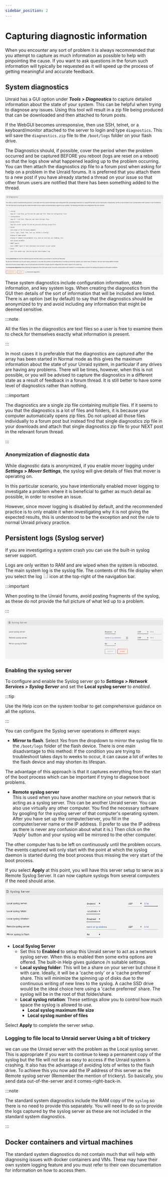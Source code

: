 ```yaml
---
sidebar_position: 2
---
```


# Capturing diagnostic information

When you encounter any sort of problem it is always recommended that you attempt to capture as much information as possible to help with pinpointing the cause. If you want to ask questions in the forum such information will typically be requested as it will speed up the process of getting meaningful and accurate feedback.

## System diagnostics

Unraid has a GUI option under ***Tools > Diagnostics*** to capture detailed information about the state of your system. This can be helpful when trying to diagnose any issues. Using this tool will result in a zip file being produced that can be downloaded and then attached to forum posts.

If the WebGUI becomes unresponsive, then use SSH, telnet, or a keyboard/monitor attached to the server to login and type `diagnostics`.  This will save the `diagnostics.zip` file to the `/boot/logs` folder on your flash drive.

The Diagnostics should, if possible, cover the period when the problem occurred and be captured BEFORE you reboot (logs are reset on a reboot) so that the logs show what happened leading up to the problem occurring. You can then attach the diagnostics zip file to a forum post when asking for help on a problem in the Unraid forums. It is preferred that you attach them to a new post if you have already started a thread on your issue so that other forum users are notified that there has been something added to the thread.

![Diagnostics](../assets/Diagnostics.jpg)

These system diagnostics include configuration information, state information, and key system logs. When creating the diagnostics from the GUI then details of the sort of information that will be included are listed. There is an option (set by default) to say that the diagnostics should be anonymized to try and avoid including any information that might be deemed sensitive.

:::note

All the files in the diagnostics are text files so a user is free to examine them to check for themselves exactly what information is present.

:::

In most cases it is preferable that the diagnostics are captured after the array has been started in Normal mode as this gives the maximum information about the state of your Unraid system, in particular if any drives are having any problems. There will be times, however, when this is not possible, or you will be advised to capture the diagnostics in a different state as a result of feedback in a forum thread. It is still better to have some level of diagnostics rather than nothing.

:::important

The diagnostics are a single zip file containing multiple files. If it seems to you that the diagnostics is a lot of files and folders, it is because your computer automatically opens zip files. Do not upload all those files individually to a forum post but instead find that single diagnostics zip file in your downloads and attach that single diagnostics zip file to your NEXT post in the relevant forum thread.

:::

### Anonymization of diagnostic data

While diagnostic data is anonymized, if you enable mover logging under ***Settings > Mover Settings***, the syslog will give details of files that mover is operating on.

In this particular scenario, you have intentionally enabled mover logging to investigate a problem where it is beneficial to gather as much detail as possible, in order to resolve an issue.

However, since mover logging is disabled by default, and the recommended practice is to only enable it when investigating why it is not giving the expected results, this is understood to be the exception and not the rule to normal Unraid privacy practice.

## Persistent logs (Syslog server)

If you are investigating a system crash you can use the built-in syslog server support.

Logs are only written to RAM and are wiped when the system is rebooted. The main system log is the syslog file. The contents of this file display when you select the log ![Log](../assets/Log-icon.png) icon at the top-right of the navigation bar.

:::important

When posting to the Unraid forums, avoid posting fragments of the syslog, as these do not provide the full picture of what led up to a problem.

:::

![Syslog server screen](../assets/Syslog-server-setup.jpg)

### Enabling the syslog server

To configure and enable the Syslog server go to ***Settings > Network Services > Syslog Server*** and set the **Local syslog server** to *enabled*.

:::tip

Use the Help icon on the system toolbar to get comprehensive guidance on all the options.

:::

You can configure the Syslog server operations in different ways:

* **Mirror to flash**. Select *Yes* from the dropdown to mirror the syslog file to the `/boot/logs` folder of the flash device. There is one main disadvantage to this method: If the condition you are trying to troubleshoot takes days to weeks to occur, it can cause a lot of writes to the flash device and may shorten its lifespan.

The advantage of this approach is that it captures everything from the start of the boot process which can be important if trying to diagnose boot problems.

* **Remote syslog server**  
This is used when you have another machine on your network that is acting as a syslog server. This can be another Unraid server. You can also use virtually any other computer. You find the necessary software by googling for the syslog server of that computer's operating system. After you have set up the computer/server, you fill in the computer/server name or the IP address. (I prefer to use the IP address as there is never any confusion about what it is.) Then click on the 'Apply' button and your syslog will be mirrored to the other computer.

The other computer has to be left on continuously until the problem occurs.
The events captured will only start with the point at which the syslog daemon is started during the boot process thus missing the very start of the boot process.

If you select **Apply** at this point, you will have this server setup to serve as a Remote Syslog Server. It can now capture syslogs from several computers if the need should arise.

![Syslog server](../assets/Syslog-server.jpg)

* **Local Syslog Server**
   * Set this to **Enabled** to setup this Unraid server to act as a network syslog server. When this is enabled then some extra options are offered. The built-in Help gives guidance /n suitable settings.
   * **Local syslog folder**: This will be a share on your server but chose it with care. Ideally, it will be a 'cache only' or a 'cache preferred' share. This will minimize the spinning up of disks due to the continuous writing of new lines to the syslog. A cache SSD drive would be the ideal choice here using a 'cache preferred' share. The syslog will be in the root of that folder/share.
   * **Local syslog rotation**: These settings allow you to control how much space the syslog is allowed to use.
     * **Local syslog maximum file size**
     * **Local syslog number of files**

Select **Apply** to complete the server setup.

### Logging to file local to Unraid server Using a bit of trickery
we can use the Unraid server with the problem as the Local syslog server. This is appropriate if you want to continue to keep a permanent copy of the syslog but the file will not be as easy to access if the Unraid system is crashing. It also has the advantage of avoiding lots of writes to the flash drive. To achieve this you now add the IP address of this server as the Remote syslog server (Remember the mention of trickery). So basically, you send data out-of-the-server and it comes-right-back-in.

:::note

The standard system diagnostics include the RAM copy of the `syslog` so there is no need to provide this separately. You will need to do so to provide the logs captured by the syslog server as these are not included in the standard system diagnostics.

:::

## Docker containers and virtual machines

The standard system diagnostics do not contain much that will help with diagnosing issues with docker containers and VMs. These may have their own system logging feature and you must refer to their own documentation for information on how to access them.
